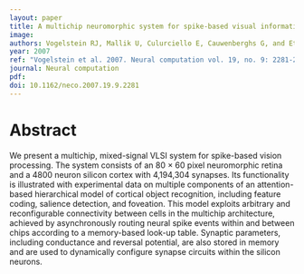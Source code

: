 ```yaml
---
layout: paper
title: A multichip neuromorphic system for spike-based visual information processing
image:
authors: Vogelstein RJ, Mallik U, Culurciello E, Cauwenberghs G, and Etienne-Cummings R.
year: 2007
ref: "Vogelstein et al. 2007. Neural computation vol. 19, no. 9: 2281-2300."
journal: Neural computation
pdf:
doi: 10.1162/neco.2007.19.9.2281
---
```


# Abstract
We present a multichip, mixed-signal VLSI system for spike-based vision processing. The system consists of an 80 × 60 pixel neuromorphic retina and a 4800 neuron silicon cortex with 4,194,304 synapses. Its functionality is illustrated with experimental data on multiple components of an attention-based hierarchical model of cortical object recognition, including feature coding, salience detection, and foveation. This model exploits arbitrary and reconfigurable connectivity between cells in the multichip architecture, achieved by asynchronously routing neural spike events within and between chips according to a memory-based look-up table. Synaptic parameters, including conductance and reversal potential, are also stored in memory and are used to dynamically configure synapse circuits within the silicon neurons.
